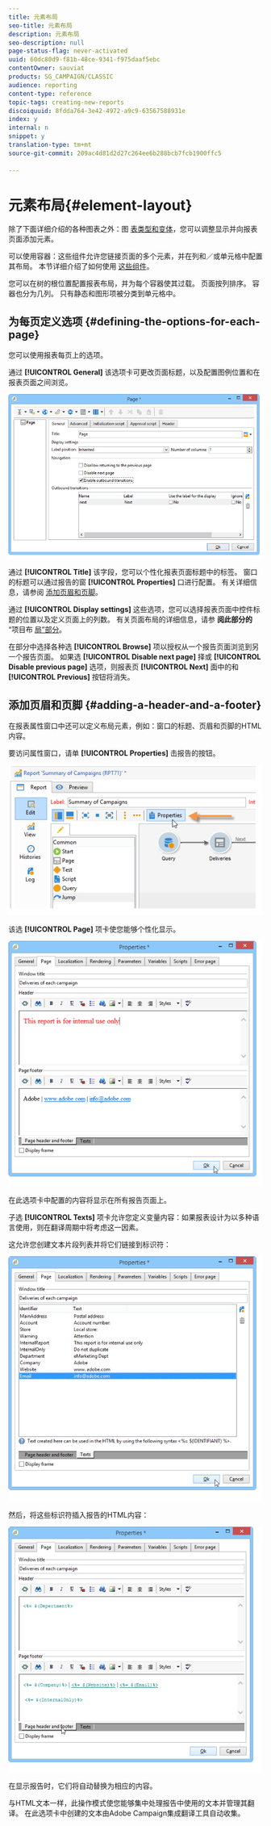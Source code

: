 ```yaml
---
title: 元素布局
seo-title: 元素布局
description: 元素布局
seo-description: null
page-status-flag: never-activated
uuid: 60dc80d9-f81b-48ce-9341-f975daaf5ebc
contentOwner: sauviat
products: SG_CAMPAIGN/CLASSIC
audience: reporting
content-type: reference
topic-tags: creating-new-reports
discoiquuid: 8fdda764-3e42-4972-a9c9-63567588931e
index: y
internal: n
snippet: y
translation-type: tm+mt
source-git-commit: 209ac4d81d2d27c264ee6b288bcb7fcb1900ffc5

---
```



# 元素布局{#element-layout}

除了下面详细介绍的各种图表之外：图 [表类型和变体](../../reporting/using/creating-a-chart.md#chart-types-and-variants)，您可以调整显示并向报表页面添加元素。

可以使用容器：这些组件允许您链接页面的多个元素，并在列和／或单元格中配置其布局。 本节详细介绍了如何使用 [这些组件](../../web/using/defining-web-forms-layout.md#creating-containers)。

您可以在树的根位置配置报表布局，并为每个容器使其过载。 页面按列排序。 容器也分为几列。 只有静态和图形项被分类到单元格中。

## 为每页定义选项 {#defining-the-options-for-each-page}

您可以使用报表每页上的选项。

通过 **[!UICONTROL General]** 该选项卡可更改页面标题，以及配置图例位置和在报表页面之间浏览。

![](assets/s_ncs_advuser_report_wizard_022.png)

通过 **[!UICONTROL Title]** 该字段，您可以个性化报表页面标题中的标签。 窗口的标题可以通过报告的窗 **[!UICONTROL Properties]** 口进行配置。 有关详细信息，请参阅 [添加页眉和页脚](#adding-a-header-and-a-footer)。

通过 **[!UICONTROL Display settings]** 这些选项，您可以选择报表页面中控件标题的位置以及定义页面上的列数。 有关页面布局的详细信息，请参 **阅此部分的** “项目布 [局”部分](../../web/using/defining-web-forms-layout.md#positioning-the-fields-on-the-page)。

在部分中选择各种选 **[!UICONTROL Browse]** 项以授权从一个报告页面浏览到另一个报告页面。 如果选 **[!UICONTROL Disable next page]** 择或 **[!UICONTROL Disable previous page]** 选项，则报表页 **[!UICONTROL Next]** 面中的和 **[!UICONTROL Previous]** 按钮将消失。

## 添加页眉和页脚 {#adding-a-header-and-a-footer}

在报表属性窗口中还可以定义布局元素，例如：窗口的标题、页眉和页脚的HTML内容。

要访问属性窗口，请单 **[!UICONTROL Properties]** 击报告的按钮。

![](assets/reporting_properties.png)

该选 **[!UICONTROL Page]** 项卡使您能够个性化显示。

![](assets/s_ncs_advuser_report_properties_04.png)

在此选项卡中配置的内容将显示在所有报告页面上。

子选 **[!UICONTROL Texts]** 项卡允许您定义变量内容：如果报表设计为以多种语言使用，则在翻译周期中将考虑这一因素。

这允许您创建文本片段列表并将它们链接到标识符：

![](assets/s_ncs_advuser_report_properties_04a.png)

然后，将这些标识符插入报告的HTML内容：

![](assets/s_ncs_advuser_report_properties_04b.png)

在显示报告时，它们将自动替换为相应的内容。

与HTML文本一样，此操作模式使您能够集中处理报告中使用的文本并管理其翻译。 在此选项卡中创建的文本由Adobe Campaign集成翻译工具自动收集。
